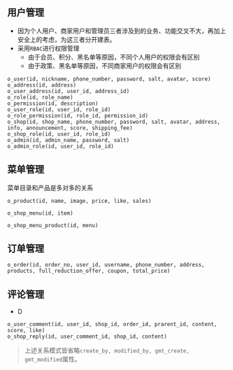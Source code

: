 ## 用户管理
- 因为个人用户、商家用户和管理员三者涉及到的业务、功能交叉不大，再加上安全上的考虑，为这三者分开建表。
- 采用`RBAC`进行权限管理
	- 由于会员、积分、黑名单等原因，不同个人用户的权限会有区别
	- 由于政策、黑名单等原因，不同商家用户的权限会有区别
```
o_user(id, nickname, phone_number, password, salt, avatar, score)
o_address(id, address)
o_user_address(id, user_id, address_id)
o_role(id, role_name)
o_permission(id, description)
o_user_role(id, user_id, role_id)
o_role_permission(id, role_id, permission_id)
o_shop(id, shop_name, phone_number, password, salt, avatar, address, info, announcement, score, shipping_fee)
o_shop_role(id, user_id, role_id)
o_admin(id, admin_name, password, salt)
o_admin_role(id, user_id, role_id)
```

## 菜单管理
菜单目录和产品是多对多的关系
```
o_product(id, name, image, price, like, sales)
```
```
o_shop_menu(id, item)
```
```
o_shop_menu_product(id, menu)
```
## 订单管理

```
o_order(id, order_no, user_id, username, phone_number, address, products, full_reduction_offer, coupon, total_price)
```

## 评论管理
- D
```
o_user_comment(id, user_id, shop_id, order_id, prarent_id, content, score, like)
o_shop_reply(id, user_comment_id, shop_id, content)
```
> 上述关系模式皆省略`create_by, modified_by, gmt_create, gmt_modified`属性。

<!--stackedit_data:
eyJoaXN0b3J5IjpbLTEyNDcwNDIzMTksMTMzMjU3MTAzLC00OT
E3ODI0MzYsMTA1NzU1MTk4OSwxMjI4NTUwODQ0LC0xMTIxOTM3
NDk5LDE5NDQ1MDg3NDYsLTg0MDg0NTIwOCwtOTUzNzg5ODQxLC
0xNDc5Mjk2NTI5LC0xMTEyMTA4OTA4LDE0MjA5NzYwODksLTcy
MjgwNDI0NSwtMjEyMzg3NjAzMSwtMTcxODIxNDE1LC0xNjk4MD
g0OTE0LC0xODUzNjgxMDQwLDE2NDE5Njc1ODIsMjExNjE1MzA4
NiwtMTkyMTQyMTY5Nl19
-->